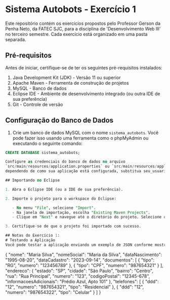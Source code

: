 # Sistema Autobots - Exercício 1

Este repositório contém os exercícios propostos pelo Professor Gerson da Penha Neto, da FATEC SJC, para a disciplina de 'Desenvolvimento Web III' no terceiro semestre. Cada exercício está organizado em uma pasta separada.

## Pré-requisitos

Antes de iniciar, certifique-se de ter os seguintes pré-requisitos instalados:

1. Java Development Kit (JDK) - Versão 11 ou superior
2. Apache Maven - Ferramenta de construção de projetos
3. MySQL - Banco de dados
4. Eclipse IDE - Ambiente de desenvolvimento integrado (ou outra IDE de sua preferência)
5. Git - Controle de versão

## Configuração do Banco de Dados

1. Crie um banco de dados MySQL com o nome `sistema_autobots`. Você pode fazer isso usando uma ferramenta como o phpMyAdmin ou executando o seguinte comando:

```sql
CREATE DATABASE sistema_autobots;

Configure as credenciais do banco de dados no arquivo
`src/main/resources/application.properties` ou `src/main/resources/application.yml`,
dependendo de como sua aplicação está configurada, substitua seu_usuario e sua_senha pelas suas credenciais.

## Importando no Eclipse

1. Abra o Eclipse IDE (ou a IDE de sua preferência).

2. Importe o projeto para o workspace do Eclipse:

   - No menu "File", selecione "Import".
   - Na janela de importação, escolha "Existing Maven Projects".
   - Clique em "Next" e navegue até o diretório do projeto. Selecione o diretório raiz do projeto e clique em "Finish".

3. Certifique-se de que o projeto foi importado com sucesso.

## Notas do Exercício 1:
# Testando a Aplicação
Você pode testar a aplicação enviando um exemplo de JSON conforme mostrado abaixo:
```
{
  "nome": "Maria Silva",
  "nomeSocial": "Maria da Silva",
  "dataNascimento": "1995-08-20",
  "dataCadastro": "2023-09-14",
  "documentos": [
    {
      "tipo": "RG",
      "numero": "123456789"
    },
    {
      "tipo": "CPF",
      "numero": "987654321"
    }
  ],
  "endereco": {
    "estado": "SP",
    "cidade": "São Paulo",
    "bairro": "Centro",
    "rua": "Rua Principal",
    "numero": "123",
    "codigoPostal": "12345-678",
    "informacoesAdicionais": "Prédio Azul, Apto 101"
  },
  "telefones": [
    {
      "ddd": "12",
      "numero": "987654321",
      "tipo": "Residencial"
    },
    {
      "ddd": "12",
      "numero": "987654322",
      "tipo": "Celular"
    }
  ]
}

```
 
